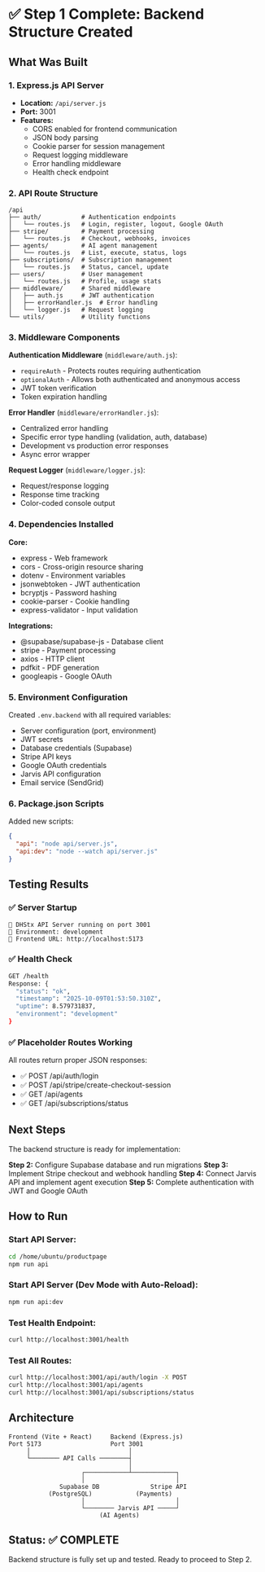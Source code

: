 # ✅ Step 1 Complete: Backend Structure Created

## What Was Built

### 1. Express.js API Server
- **Location:** `/api/server.js`
- **Port:** 3001
- **Features:**
  - CORS enabled for frontend communication
  - JSON body parsing
  - Cookie parser for session management
  - Request logging middleware
  - Error handling middleware
  - Health check endpoint

### 2. API Route Structure

```
/api
├── auth/           # Authentication endpoints
│   └── routes.js   # Login, register, logout, Google OAuth
├── stripe/         # Payment processing
│   └── routes.js   # Checkout, webhooks, invoices
├── agents/         # AI agent management
│   └── routes.js   # List, execute, status, logs
├── subscriptions/  # Subscription management
│   └── routes.js   # Status, cancel, update
├── users/          # User management
│   └── routes.js   # Profile, usage stats
├── middleware/     # Shared middleware
│   ├── auth.js     # JWT authentication
│   ├── errorHandler.js  # Error handling
│   └── logger.js   # Request logging
└── utils/          # Utility functions
```

### 3. Middleware Components

**Authentication Middleware** (`middleware/auth.js`):
- `requireAuth` - Protects routes requiring authentication
- `optionalAuth` - Allows both authenticated and anonymous access
- JWT token verification
- Token expiration handling

**Error Handler** (`middleware/errorHandler.js`):
- Centralized error handling
- Specific error type handling (validation, auth, database)
- Development vs production error responses
- Async error wrapper

**Request Logger** (`middleware/logger.js`):
- Request/response logging
- Response time tracking
- Color-coded console output

### 4. Dependencies Installed

**Core:**
- express - Web framework
- cors - Cross-origin resource sharing
- dotenv - Environment variables
- jsonwebtoken - JWT authentication
- bcryptjs - Password hashing
- cookie-parser - Cookie handling
- express-validator - Input validation

**Integrations:**
- @supabase/supabase-js - Database client
- stripe - Payment processing
- axios - HTTP client
- pdfkit - PDF generation
- googleapis - Google OAuth

### 5. Environment Configuration

Created `.env.backend` with all required variables:
- Server configuration (port, environment)
- JWT secrets
- Database credentials (Supabase)
- Stripe API keys
- Google OAuth credentials
- Jarvis API configuration
- Email service (SendGrid)

### 6. Package.json Scripts

Added new scripts:
```json
{
  "api": "node api/server.js",
  "api:dev": "node --watch api/server.js"
}
```

## Testing Results

### ✅ Server Startup
```
🚀 DHStx API Server running on port 3001
📍 Environment: development
🔗 Frontend URL: http://localhost:5173
```

### ✅ Health Check
```bash
GET /health
Response: {
  "status": "ok",
  "timestamp": "2025-10-09T01:53:50.310Z",
  "uptime": 8.579731837,
  "environment": "development"
}
```

### ✅ Placeholder Routes Working
All routes return proper JSON responses:
- ✅ POST /api/auth/login
- ✅ POST /api/stripe/create-checkout-session
- ✅ GET /api/agents
- ✅ GET /api/subscriptions/status

## Next Steps

The backend structure is ready for implementation:

**Step 2:** Configure Supabase database and run migrations
**Step 3:** Implement Stripe checkout and webhook handling
**Step 4:** Connect Jarvis API and implement agent execution
**Step 5:** Complete authentication with JWT and Google OAuth

## How to Run

### Start API Server:
```bash
cd /home/ubuntu/productpage
npm run api
```

### Start API Server (Dev Mode with Auto-Reload):
```bash
npm run api:dev
```

### Test Health Endpoint:
```bash
curl http://localhost:3001/health
```

### Test All Routes:
```bash
curl http://localhost:3001/api/auth/login -X POST
curl http://localhost:3001/api/agents
curl http://localhost:3001/api/subscriptions/status
```

## Architecture

```
Frontend (Vite + React)     Backend (Express.js)
Port 5173                   Port 3001
     │                           │
     └──────── API Calls ────────┤
                                 │
                    ┌────────────┴────────────┐
                    │                         │
              Supabase DB              Stripe API
           (PostgreSQL)            (Payments)
                    │                         │
                    └──────── Jarvis API ─────┘
                         (AI Agents)
```

## Status: ✅ COMPLETE

Backend structure is fully set up and tested. Ready to proceed to Step 2.
